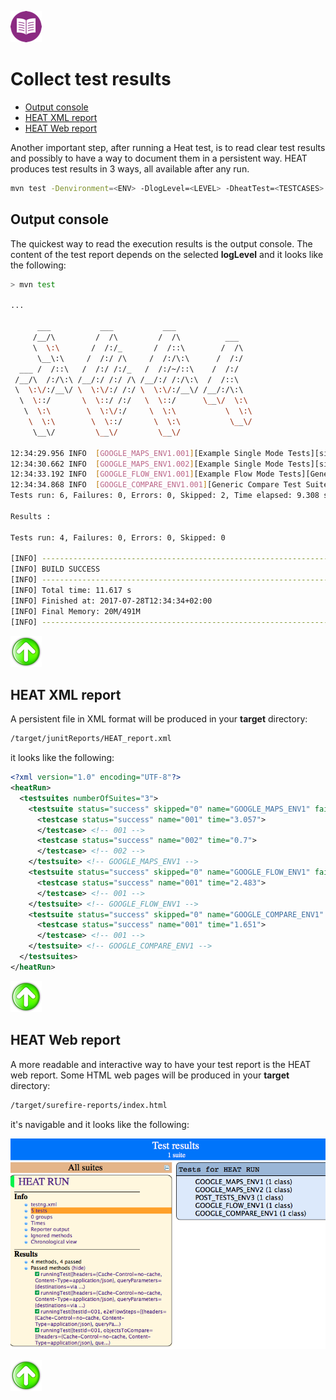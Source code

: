 [![Back to Table Of Contents][leftArrow]](../readme.md)

<a name="testResults"></a>
# Collect test results

  * [Output console](#console)
  * [HEAT XML report](#xmlreport)
  * [HEAT Web report](#webreport)


Another important step, after running a Heat test, is to read clear test results and possibly to have a way to document them in a persistent way.
HEAT produces test results in 3 ways, all available after any run.

```bash
mvn test -Denvironment=<ENV> -DlogLevel=<LEVEL> -DheatTest=<TESTCASES>
```

<a name="console"></a>
## Output console

The quickest way to read the execution results is the output console. The content of the test report depends on the selected **logLevel** and it looks like the following:

```bash
> mvn test

...

      ___           ___           ___                 
     /__/\         /  /\         /  /\          ___   
     \  \:\       /  /:/_       /  /::\        /  /\  
      \__\:\     /  /:/ /\     /  /:/\:\      /  /:/  
  ___ /  /::\   /  /:/ /:/_   /  /:/~/::\    /  /:/   
 /__/\  /:/\:\ /__/:/ /:/ /\ /__/:/ /:/\:\  /  /::\   
 \  \:\/:/__\/ \  \:\/:/ /:/ \  \:\/:/__\/ /__/:/\:\  
  \  \::/       \  \::/ /:/   \  \::/      \__\/  \:\ 
   \  \:\        \  \:\/:/     \  \:\           \  \:\
    \  \:\        \  \::/       \  \:\           \__\/
     \__\/         \__\/         \__\/                

12:34:29.956 INFO  [GOOGLE_MAPS_ENV1.001][Example Single Mode Tests][single mode test for new heat #1] -- PASSED
12:34:30.662 INFO  [GOOGLE_MAPS_ENV1.002][Example Single Mode Tests][single mode test for new heat #2] -- PASSED
12:34:33.192 INFO  [GOOGLE_FLOW_ENV1.001][Example Flow Mode Tests][Generic test on flow mode] -- PASSED
12:34:34.868 INFO  [GOOGLE_COMPARE_ENV1.001][Generic Compare Test Suite][Generic Compare for gmaps] -- PASSED
Tests run: 6, Failures: 0, Errors: 0, Skipped: 2, Time elapsed: 9.308 sec - in TestSuite

Results :

Tests run: 4, Failures: 0, Errors: 0, Skipped: 0

[INFO] ------------------------------------------------------------------------
[INFO] BUILD SUCCESS
[INFO] ------------------------------------------------------------------------
[INFO] Total time: 11.617 s
[INFO] Finished at: 2017-07-28T12:34:34+02:00
[INFO] Final Memory: 20M/491M
[INFO] ------------------------------------------------------------------------
```

[![Back to the Top Of Page][upArrow]](#testResults)

<a name="xmlreport"></a>
## HEAT XML report

A persistent file in XML format will be produced in your **target** directory:

```bash
/target/junitReports/HEAT_report.xml
```
it looks like the following:

```xml
<?xml version="1.0" encoding="UTF-8"?>
<heatRun>
  <testsuites numberOfSuites="3">
    <testsuite status="success" skipped="0" name="GOOGLE_MAPS_ENV1" failures="0" tests="2" timestamp="28 Jul 2017 10:34:34 GMT" success="2">
      <testcase status="success" name="001" time="3.057">
      </testcase> <!-- 001 -->
      <testcase status="success" name="002" time="0.7">
      </testcase> <!-- 002 -->
    </testsuite> <!-- GOOGLE_MAPS_ENV1 -->
    <testsuite status="success" skipped="0" name="GOOGLE_FLOW_ENV1" failures="0" tests="1" timestamp="28 Jul 2017 10:34:34 GMT" success="1">
      <testcase status="success" name="001" time="2.483">
      </testcase> <!-- 001 -->
    </testsuite> <!-- GOOGLE_FLOW_ENV1 -->
    <testsuite status="success" skipped="0" name="GOOGLE_COMPARE_ENV1" failures="0" tests="1" timestamp="28 Jul 2017 10:34:34 GMT" success="1">
      <testcase status="success" name="001" time="1.651">
      </testcase> <!-- 001 -->
    </testsuite> <!-- GOOGLE_COMPARE_ENV1 -->
  </testsuites>
</heatRun>
```

[![Back to the Top Of Page][upArrow]](#testResults)

<a name="webreport"></a>
## HEAT Web report

A more readable and interactive way to have your test report is the HEAT web report.
Some HTML web pages will be produced in your **target** directory:

```bash
/target/surefire-reports/index.html
```

it's navigable and it looks like the following:

![web report](./img/webreport.png)

[![Back to the Top Of Page][upArrow]](#testResults)

[upArrow]: img/UpArrow.png
[leftArrow]: img/LeftArrow.png
